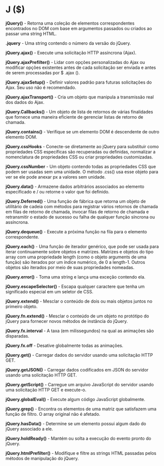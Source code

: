 # J ($)

**jQuery()** - Retorna uma coleção de elementos correspondentes encontrados no DOM com base em argumentos passados ou criados ao passar uma string HTML.

**.jquery** - Uma string contendo o número da versão do jQuery.

**jQuery.ajax()** - Execute uma solicitação HTTP assíncrona (Ajax).

**jQuery.ajaxPrefilter()** - Lidar com opções personalizadas do Ajax ou modificar opções existentes antes de cada solicitação ser enviada e antes de serem processadas por $ .ajax ().

**jQuery.ajaxSetup()** - Definir valores padrão para futuras solicitações do Ajax. Seu uso não é recomendado.

**jQuery.ajaxTransport()** - Cria um objeto que manipula a transmissão real dos dados do Ajax.

**jQuery.Callbacks()** - Um objeto de lista de retornos de várias finalidades que fornece uma maneira eficiente de gerenciar listas de retorno de chamada.

**jQuery.contains()** - Verifique se um elemento DOM é descendente de outro elemento DOM.

**jQuery.cssHooks** - Conecte-se diretamente ao jQuery para substituir como propriedades CSS específicas são recuperadas ou definidas, normalizar a nomenclatura de propriedades CSS ou criar propriedades customizadas.

**jQuery.cssNumber** - Um objeto contendo todas as propriedades CSS que podem ser usadas sem uma unidade. O método .css() usa esse objeto para ver se ele pode anexar px a valores sem unidade.

**jQuery.data()** - Armazene dados arbitrários associados ao elemento especificado e / ou retorne o valor que foi definido.

**jQuery.Deferred()** - Uma função de fábrica que retorna um objeto de utilitário de cadeia com métodos para registrar vários retornos de chamada em filas de retorno de chamada, invocar filas de retorno de chamada e retransmitir o estado de sucesso ou falha de qualquer função síncrona ou assíncrona.

**jQuery.dequeue()** - Execute a próxima função na fila para o elemento correspondente.

**jQuery.each()** - Uma função de iterador genérico, que pode ser usada para iterar continuamente sobre objetos e matrizes. Matrizes e objetos do tipo array com uma propriedade length (como o objeto arguments de uma função) são iterados por um índice numérico, de 0 a length-1. Outros objetos são iterados por meio de suas propriedades nomeadas.

**jQuery.error()** - Toma uma string e lança uma exceção contendo ela.

**jQuery.escapeSelector()** - Escapa qualquer caractere que tenha um significado especial em um seletor de CSS.

**jQuery.extend()** - Mesclar o conteúdo de dois ou mais objetos juntos no primeiro objeto.

**jQuery.fn.extend()** - Mesclar o conteúdo de um objeto no protótipo do jQuery para fornecer novos métodos de instância do jQuery.

**jQuery.fx.interval** - A taxa (em milissegundos) na qual as animações são disparadas.

**jQuery.fx.off** - Desative globalmente todas as animações.

**jQuery.get()** - Carregar dados do servidor usando uma solicitação HTTP GET.

**jQuery.getJSON()** - Carregar dados codificados em JSON do servidor usando uma solicitação HTTP GET.

**jQuery.getScript()** - Carregue um arquivo JavaScript do servidor usando uma solicitação HTTP GET e execute-o.

**jQuery.globalEval()** - Execute algum código JavaScript globalmente.

**jQuery.grep()** - Encontra os elementos de uma matriz que satisfazem uma função de filtro. O array original não é afetado.

**jQuery.hasData()** - Determine se um elemento possui algum dado do jQuery associado a ele.

**jQuery.holdReady()** - Mantém ou solta a execução do evento pronto do jQuery.

**jQuery.htmlPrefilter()** - Modifique e filtre as strings HTML passadas pelos métodos de manipulação do jQuery.
